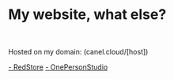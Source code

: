 <h1>My website, what else?</h1>
<br>
<p>Hosted on my domain: (canel.cloud/[host])</p>
<a href="https://canel.cloud/RedStore">- RedStore</a>
<a href="https://canel.cloud/OnePersonStudio">- OnePersonStudio</a>
